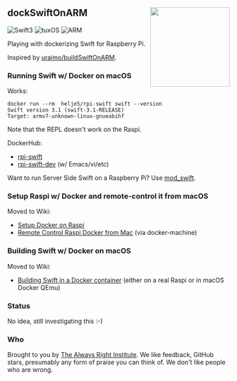<h2>dockSwiftOnARM
  <img src="http://zeezide.com/img/rpi-swift.svg?2"
       align="right" width="180" height="180" />
</h2>

![Swift3](https://img.shields.io/badge/swift-3-blue.svg)
![tuxOS](https://img.shields.io/badge/os-tuxOS-green.svg?style=flat)
![ARM](https://img.shields.io/badge/cpu-ARM-red.svg?style=flat)

Playing with dockerizing Swift for Raspberry Pi.

Inspired by
[uraimo/buildSwiftOnARM](https://github.com/uraimo/buildSwiftOnARM).

### Running Swift w/ Docker on macOS

Works:

```shell
docker run --rm  helje5/rpi-swift swift --version
Swift version 3.1 (swift-3.1-RELEASE)
Target: armv7-unknown-linux-gnueabihf
```

Note that the REPL doesn't work on the Raspi.

DockerHub:
- [rpi-swift](https://hub.docker.com/r/helje5/rpi-swift/)
- [rpi-swift-dev](https://hub.docker.com/r/helje5/rpi-swift-dev/) 
  (w/ Emacs/vi/etc)
  
Want to run Server Side Swift on a Raspberry Pi? Use
[mod_swift](http://mod-swift.org/raspberrypi/).

### Setup Raspi w/ Docker and remote-control it from macOS

Moved to Wiki:
- [Setup Docker on Raspi](https://github.com/helje5/dockSwiftOnARM/wiki/Setup-Docker-on-Raspi)
- [Remote Control Raspi Docker from Mac](https://github.com/helje5/dockSwiftOnARM/wiki/Remote-Control-Raspi-Docker) (via docker-machine)

### Building Swift w/ Docker on macOS

Moved to Wiki:
- [Building Swift in a Docker container](https://github.com/helje5/dockSwiftOnARM/wiki/Building-Swift-with--Docker) (either on a real Raspi or in macOS Docker QEmu)

### Status

No idea, still investigating this :-)

### Who

Brought to you by
[The Always Right Institute](http://www.alwaysrightinstitute.com).
We like feedback, GitHub stars,
presumably any form of praise you can think of.
We don't like people who are wrong.
